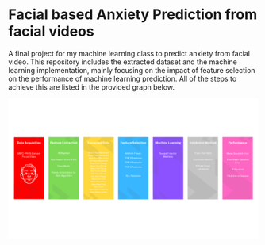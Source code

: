 # Facial based Anxiety Prediction from facial videos 
A final project for my machine learning class to predict anxiety from facial video. This repository includes the extracted dataset and the machine learning implementation, mainly focusing on the impact of feature selection on the performance of machine learning prediction. All of the steps to achieve this are listed in the provided graph below.

![alt text](data-acquisition.png)
